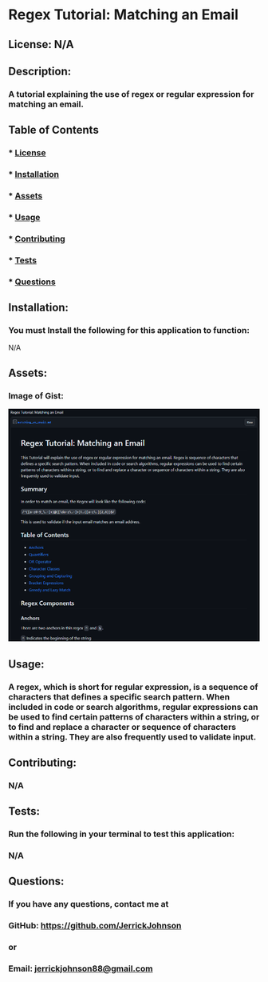 # Regex Tutorial: Matching an Email

  ## License: N/A
  

  ## Description:
  ### A tutorial explaining the use of regex or regular expression for matching an email. 

  ## Table of Contents
  ### * [License](#license)
  ### * [Installation](#installation)
  ### * [Assets](#assets)
  ### * [Usage](#usage)
  ### * [Contributing](#contributing)
  ### * [Tests](#tests)
  ### * [Questions](#questions)

  ## Installation:
  ### You must Install the following for this application to function:
    
  N/A
  ## Assets:

  ### Image of Gist: 

  ![Screenshot of Gist](./images/RegexImage.PNG) 

  ## Usage:
  ### A regex, which is short for regular expression, is a sequence of characters that defines a specific search pattern. When included in code or search algorithms, regular expressions can be used to find certain patterns of characters within a string, or to find and replace a character or sequence of characters within a string. They are also frequently used to validate input.

  ## Contributing:
  ### N/A

  ## Tests:
  ### Run the following in your terminal to test this application:
  ### N/A

  ## Questions:
  ### If you have any questions, contact me at
  ### GitHub: https://github.com/JerrickJohnson
  ### or
  ### Email: jerrickjohnson88@gmail.com